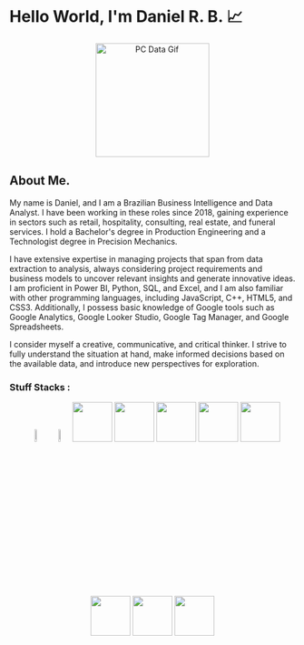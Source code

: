 
# Hello World, I'm Daniel R. B. 📈

<link rel="stylesheet"  href = "style.css">

<p align = center>
    <img src = "https://media.tenor.com/2unHkuoMLhcAAAAM/data-code.gif" alt = "PC Data Gif" width = 200>
</p>


## About Me. 

My name is Daniel, and I am a Brazilian Business Intelligence and Data Analyst. I have been working in these roles since 2018, gaining experience in sectors such as retail, hospitality, consulting, real estate, and funeral services. I hold a Bachelor's degree in Production Engineering and a Technologist degree in Precision Mechanics.

I have extensive expertise in managing projects that span from data extraction to analysis, always considering project requirements and business models to uncover relevant insights and generate innovative ideas. I am proficient in Power BI, Python, SQL, and Excel, and I am also familiar with other programming languages, including JavaScript, C++, HTML5, and CSS3. Additionally, I possess basic knowledge of Google tools such as Google Analytics, Google Looker Studio, Google Tag Manager, and Google Spreadsheets.

I consider myself a creative, communicative, and critical thinker. I strive to fully understand the situation at hand, make informed decisions based on the available data, and introduce new perspectives for exploration.

### Stuff Stacks :


<div align = center>
    <img width = 7.5% padding = 5rem margin = 5rem src="https://cdn.jsdelivr.net/gh/devicons/devicon@latest/icons/python/python-original-wordmark.svg" />   
    <img width = 7.5% padding = 5rem margin = 5rem  src="https://cdn.jsdelivr.net/gh/devicons/devicon@latest/icons/pandas/pandas-original-wordmark.svg" />
    <img width = 70 height = 70 padding = 15px margin = 15px  src="https://cdn.jsdelivr.net/gh/devicons/devicon@latest/icons/numpy/numpy-original-wordmark.svg" />
    <img width = 70 height = 70 padding = 15px margin = 15px  src="https://cdn.jsdelivr.net/gh/devicons/devicon@latest/icons/matplotlib/matplotlib-original-wordmark.svg" />
    <img width = 70 height = 70 padding = 15px margin = 15px  src="https://cdn.jsdelivr.net/gh/devicons/devicon@latest/icons/scikitlearn/scikitlearn-original.svg" />
    <img width = 70 height = 70 padding = 15px margin = 15px  src="https://cdn.jsdelivr.net/gh/devicons/devicon@latest/icons/microsoftsqlserver/microsoftsqlserver-plain-wordmark.svg" />
    <img width = 70 height = 70 padding = 15px margin = 15px  src="https://cdn.jsdelivr.net/gh/devicons/devicon@latest/icons/mysql/mysql-original-wordmark.svg" />
    <img width = 70 height = 70 padding = 15px margin = 15px  src="https://cdn.jsdelivr.net/gh/devicons/devicon@latest/icons/jupyter/jupyter-original-wordmark.svg" />
    <img width = 70 height = 70 padding = 15px margin = 15px  src="https://cdn.jsdelivr.net/gh/devicons/devicon@latest/icons/vscode/vscode-original.svg" />
    <img width = 70 height = 70 padding = 15px margin = 15px  src="https://cdn.jsdelivr.net/gh/devicons/devicon@latest/icons/visualstudio/visualstudio-original.svg" />
</div>



